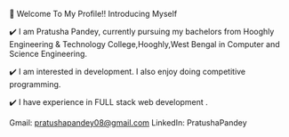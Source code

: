 👋 Welcome To My Profile!!
Introducing Myself 

✔️ I am Pratusha Pandey, currently pursuing my bachelors from Hooghly Engineering & Technology College,Hooghly,West Bengal  in Computer and Science Engineering.

✔️ I am interested in development. I also enjoy doing competitive programming.

✔️ I have experience in FULL stack web development .
 
 Gmail: pratushapandey08@gmail.com
LinkedIn: PratushaPandey
